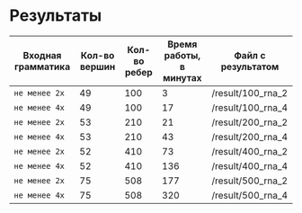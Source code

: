 # Результаты
| Входная грамматика  | Кол-во вершин | Кол-во ребер  | Время работы, в минутах| Файл с результатом
| ---           |--- | --- |  ---   |---
| `не менее 2х` | 49 | 100 |  3     | /result/100_rna_2
| `не менее 4х` | 49 | 100 |  17    | /result/100_rna_4
| `не менее 2х` | 53 | 210 |  21    | /result/200_rna_2
| `не менее 4х` | 53 | 210 |  43    | /result/200_rna_4
| `не менее 2х` | 52 | 410 |  73    | /result/400_rna_2
| `не менее 4х` | 52 | 410 |  136   | /result/400_rna_4
| `не менее 2х` | 75 | 508 |  177   | /result/500_rna_2
| `не менее 4х` | 75 | 508 |  320   | /result/500_rna_4